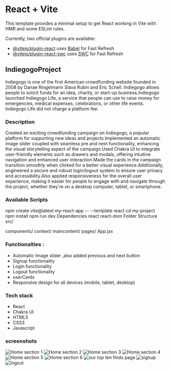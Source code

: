 # React + Vite

This template provides a minimal setup to get React working in Vite with HMR and some ESLint rules.

Currently, two official plugins are available:

- [@vitejs/plugin-react](https://github.com/vitejs/vite-plugin-react/blob/main/packages/plugin-react/README.md) uses [Babel](https://babeljs.io/) for Fast Refresh
- [@vitejs/plugin-react-swc](https://github.com/vitejs/vite-plugin-react-swc) uses [SWC](https://swc.rs/) for Fast Refresh


## IndiegogoProject
Indiegogo is one of the first American crowdfunding website founded in 2008 by Danae Ringelmann Slava Rubin and Eric Schell. Indiegogo allows people to solicit funds for an idea, charity, or start-up business.Indiegogo launched Indiegogo Life, a service that people can use to raise money for emergencies, medical expenses, celebrations, or other life events. Indiegogo Life did not charge a platform fee.


### Description
Created an exciting crowdfunding campaign on Indiegogo, a popular platform for supporting new ideas and projects.Implemented an automatic image slider coupled with seamless pre and next functionality, enhancing the visual storytelling aspect of the campaign.Used Chakra UI to integrate user-friendly elements such as drawers and modals, offering intuitive navigation and enhanced user interaction.Made the cards in the campaign transition smoothly when clicked for a better visual experience.Additionally, engineered a secure and robust login/logout system to ensure user privacy and accessibility.Also applied responsiveness for the overall user experience, making it easier for people to engage with and navigate through the project, whether they're on a desktop computer, tablet, or smartphone.

### Available Scripts
npm create vite@latest my-react-app -- --template react
cd my-project
npm install
npm run dev
Dependencies
react
react-dom
Folder Structure
src/

 components/
 context/
 maincontent/
 pages/
App.jsx

 ### Functionalties :
  * Automatic Image slider ,also added previous and next button
  * Signup functionality
  * Login functionality
  * Logout functionality
  * userCards
  * Responsive design for all devices (mobile, tablet, desktop)
### Tech stack
  * React
  * Chakra UI
  * HTML5
  * CSS3
  * Javascript

### screenshots
![Home section 1](https://i.ibb.co/1qSn1TG/Screenshot-23.png)
![Home section 2](https://i.ibb.co/HYM4cJC/Screenshot-24.png)
![Home section 3](https://i.ibb.co/YdMtgSp/Screenshot-25.png)
![Home section 4](https://i.ibb.co/mhsnz9z/Screenshot-26.png)
![Home section 5](https://i.ibb.co/jhj6G1s/Screenshot-27.png)
![Home section 6](https://i.ibb.co/m8Rr3hd/Screenshot-28.png)
![our top ten finds page](https://i.ibb.co/dfjSpvJ/Screenshot-30.png)
![signup ](https://i.ibb.co/q0fjjVM/Screenshot-32.png)
![logout ](https://i.ibb.co/HTsmKV7/Screenshot-34.png)